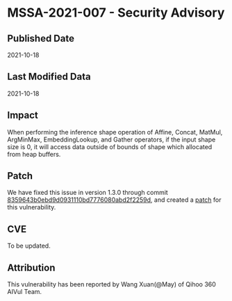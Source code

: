 # MSSA-2021-007 - Security Advisory

## Published Date

2021-10-18

## Last Modified Data

2021-10-18

## Impact

When performing the inference shape operation of Affine, Concat, MatMul, ArgMinMax, EmbeddingLookup, and Gather operators, if the input shape size is 0, it will access data outside of bounds of shape which allocated from heap buffers.

## Patch

We have fixed this issue in version 1.3.0 through commit [8359643b0ebd9d0931110bd7776080abd2f2259d](https://gitee.com/mindspore/mindspore/commit/8359643b0ebd9d0931110bd7776080abd2f2259d), and created a [patch](../cve_patch/mssa-2021-007.patch) for this vulnerability.

## CVE

To be updated.

## Attribution

This vulnerability has been reported by Wang Xuan(@May) of Qihoo 360 AIVul Team.
